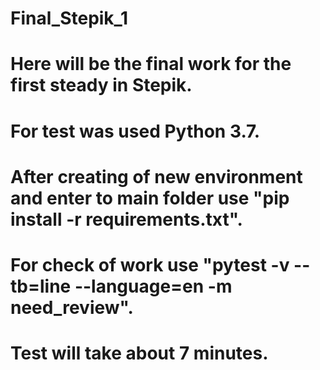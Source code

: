 # Final_Stepik_1
# Here will be the final work for the first steady in Stepik.
# For test was used Python 3.7.
# After creating of new environment and enter to main folder use "pip install -r requirements.txt".
# For check of work use "pytest -v --tb=line --language=en -m need_review".
# Test will take about 7 minutes.

